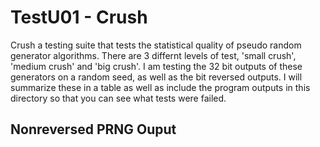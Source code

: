 # TestU01 - Crush 

Crush a testing suite that tests the statistical quality of pseudo random generator algorithms. There are 3 differnt levels of test, 'small crush', 'medium crush' and 'big crush'. I am testing the 32 bit outputs of these generators on a random seed, as well as the bit reversed outputs. I will summarize these in a table as well as include the program outputs in this directory so that you can see what tests were failed.

## Nonreversed PRNG Ouput


